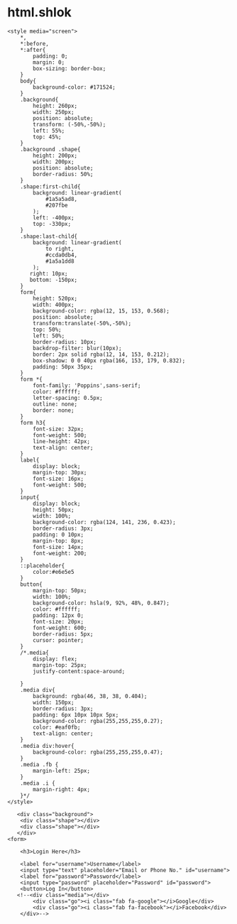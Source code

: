 # html.shlok
<!DOCTYPE html>
<html lang="en" data-bs-theme="dark">
<head>
    <meta charset="UTF-8">
    <meta name="viewport" content="width=device-width, initial-scale=1.0">
    <title>Sign Up Web Page</title> <link rel="preconnect" href="https://fonts.gstatic.com">
   
    <style media="screen">
        *,
        *:before,
        *:after{
            padding: 0;
            margin: 0;
            box-sizing: border-box;
        }
        body{
            background-color: #171524;
        }
        .background{
            height: 260px;
            width: 250px;
            position: absolute;
            transform: (-50%,-50%);
            left: 55%;
            top: 45%;
        }
        .background .shape{
            height: 200px;
            width: 200px;
            position: absolute;
            border-radius: 50%;
        }
        .shape:first-child{
            background: linear-gradient(
                #1a5a5ad8,
                #207fbe
            );
            left: -400px;
            top: -330px;
        }
        .shape:last-child{
            background: linear-gradient(
                to right,
                #ccda0db4,
                #1a5a1dd8
            );
           right: 10px;
           bottom: -150px;
        }
        form{
            height: 520px;
            width: 400px;
            background-color: rgba(12, 15, 153, 0.568);
            position: absolute;
            transform:translate(-50%,-50%);
            top: 50%;
            left: 50%;
            border-radius: 10px;
            backdrop-filter: blur(10px);
            border: 2px solid rgba(12, 14, 153, 0.212);
            box-shadow: 0 0 40px rgba(166, 153, 179, 0.832);
            padding: 50px 35px;
        }
        form *{
            font-family: 'Poppins',sans-serif;
            color: #ffffff;
            letter-spacing: 0.5px;
            outline: none;
            border: none;
        }
        form h3{
            font-size: 32px;
            font-weight: 500;
            line-height: 42px;
            text-align: center;
        }
        label{
            display: block;
            margin-top: 30px;
            font-size: 16px;
            font-weight: 500;
        }
        input{
            display: block;
            height: 50px;
            width: 100%;
            background-color: rgba(124, 141, 236, 0.423);
            border-radius: 3px;
            padding: 0 10px;
            margin-top: 8px;
            font-size: 14px;
            font-weight: 200;
        }
        ::placeholder{
            color:#e6e5e5
        }
        button{
            margin-top: 50px;
            width: 100%;
            background-color: hsla(9, 92%, 48%, 0.847);
            color: #ffffff;
            padding: 12px 0;
            font-size: 20px;
            font-weight: 600;
            border-radius: 5px;
            cursor: pointer;
        }
        /*.media{
            display: flex;
            margin-top: 25px;
            justify-content:space-around;
            
        }
        .media div{
            background: rgba(46, 38, 38, 0.404);
            width: 150px;
            border-radius: 3px;
            padding: 6px 10px 10px 5px;
            background-color: rgba(255,255,255,0.27);
            color: #eaf0fb;
            text-align: center;
        }
        .media div:hover{
            background-color: rgba(255,255,255,0.47);
        }
        .media .fb {
            margin-left: 25px;
        }
        .media .i {
            margin-right: 4px;
        }*/
    </style>
</head>

       <div class="background">
        <div class="shape"></div>
        <div class="shape"></div> 
       </div>   
    <form>

        <h3>Login Here</h3>

        <label for="username">Username</label>
        <input type="text" placeholder="Email or Phone No." id="username">
        <label for="password">Password</label>
        <input type="password" placeholder="Password" id="password">
        <button>Log In</button>
       <!--<div class="media"></div>
            <div class="go"><i class="fab fa-google"></i>Google</div>
            <div class="go"><i class="fab fa-facebook"></i>Facebook</div>
        </div>-->

</body>
</html>
